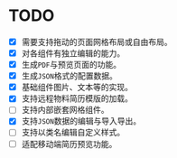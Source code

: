 # TODO
- [x] 需要支持拖动的页面网格布局或自由布局。
- [x] 对各组件有独立编辑的能力。
- [x] 生成`PDF`与预览页面的功能。
- [x] 生成`JSON`格式的配置数据。
- [x] 基础组件图片、文本等的实现。
- [x] 支持远程物料简历模版的加载。
- [ ] 支持内部嵌套网格组件。
- [x] 支持`JSON`数据的编辑与导入导出。
- [ ] 支持以类名编辑自定义样式。
- [ ] 适配移动端简历预览功能。
